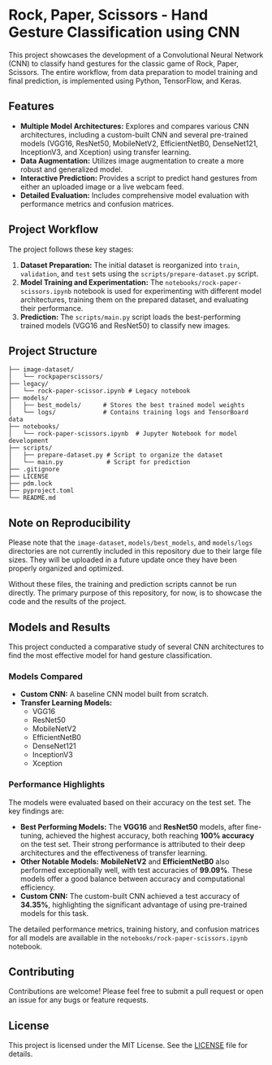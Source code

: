 # Rock, Paper, Scissors - Hand Gesture Classification using CNN

This project showcases the development of a Convolutional Neural Network (CNN) to classify hand gestures for the classic game of Rock, Paper, Scissors. The entire workflow, from data preparation to model training and final prediction, is implemented using Python, TensorFlow, and Keras.

## Features

- **Multiple Model Architectures:** Explores and compares various CNN architectures, including a custom-built CNN and several pre-trained models (VGG16, ResNet50, MobileNetV2, EfficientNetB0, DenseNet121, InceptionV3, and Xception) using transfer learning.
- **Data Augmentation:** Utilizes image augmentation to create a more robust and generalized model.
- **Interactive Prediction:** Provides a script to predict hand gestures from either an uploaded image or a live webcam feed.
- **Detailed Evaluation:** Includes comprehensive model evaluation with performance metrics and confusion matrices.

## Project Workflow

The project follows these key stages:

1.  **Dataset Preparation:** The initial dataset is reorganized into `train`, `validation`, and `test` sets using the `scripts/prepare-dataset.py` script.
2.  **Model Training and Experimentation:** The `notebooks/rock-paper-scissors.ipynb` notebook is used for experimenting with different model architectures, training them on the prepared dataset, and evaluating their performance.
3.  **Prediction:** The `scripts/main.py` script loads the best-performing trained models (VGG16 and ResNet50) to classify new images.

## Project Structure

```
├── image-dataset/
│   └── rockpaperscissors/
├── legacy/
│   └── rock-paper-scissor.ipynb # Legacy notebook
├── models/
│   ├── best_models/      # Stores the best trained model weights
│   └── logs/             # Contains training logs and TensorBoard data
├── notebooks/
│   └── rock-paper-scissors.ipynb  # Jupyter Notebook for model development
├── scripts/
│   ├── prepare-dataset.py # Script to organize the dataset
│   └── main.py            # Script for prediction
├── .gitignore
├── LICENSE
├── pdm.lock
├── pyproject.toml
└── README.md
```

## Note on Reproducibility

Please note that the `image-dataset`, `models/best_models`, and `models/logs` directories are not currently included in this repository due to their large file sizes. They will be uploaded in a future update once they have been properly organized and optimized.

Without these files, the training and prediction scripts cannot be run directly. The primary purpose of this repository, for now, is to showcase the code and the results of the project.

## Models and Results

This project conducted a comparative study of several CNN architectures to find the most effective model for hand gesture classification.

### Models Compared

-   **Custom CNN:** A baseline CNN model built from scratch.
-   **Transfer Learning Models:**
    -   VGG16
    -   ResNet50
    -   MobileNetV2
    -   EfficientNetB0
    -   DenseNet121
    -   InceptionV3
    -   Xception

### Performance Highlights

The models were evaluated based on their accuracy on the test set. The key findings are:

-   **Best Performing Models:** The **VGG16** and **ResNet50** models, after fine-tuning, achieved the highest accuracy, both reaching **100% accuracy** on the test set. Their strong performance is attributed to their deep architectures and the effectiveness of transfer learning.
-   **Other Notable Models:** **MobileNetV2** and **EfficientNetB0** also performed exceptionally well, with test accuracies of **99.09%**. These models offer a good balance between accuracy and computational efficiency.
-   **Custom CNN:** The custom-built CNN achieved a test accuracy of **34.35%**, highlighting the significant advantage of using pre-trained models for this task.

The detailed performance metrics, training history, and confusion matrices for all models are available in the `notebooks/rock-paper-scissors.ipynb` notebook.

## Contributing

Contributions are welcome! Please feel free to submit a pull request or open an issue for any bugs or feature requests.

## License

This project is licensed under the MIT License. See the [LICENSE](LICENSE) file for details.
